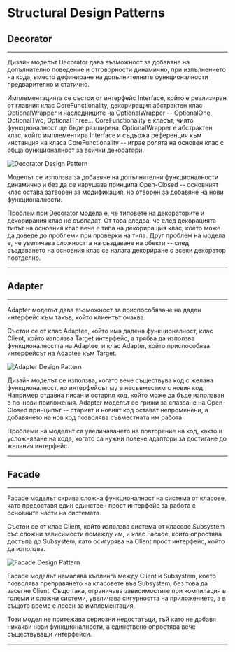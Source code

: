 Structural Design Patterns
===================




Decorator
-------------
----------
Дизайн моделът Decorator дава възможност за добавяне на допълнително поведение и отговорности динамично, при изпълнението на кода, вместо дефиниране на допълнителните функционалности предварително и статично.

Имплементацията се състои от интерфейс Interface, който е реализиран от главния клас CoreFunctionality, декориращия абстрактен клас OptionalWrapper и наследниците на OptionalWrapper -- OptionalOne, OptionalTwo, OptionalThree... CoreFunctionality е класът, чиято функционалност ще бъде разширена. OptionalWrapper е абстрактен клас, който имплементира Interface и съдържа референция към инстанция на класа CoreFunctionality -- играе ролята на основен клас с обща функционалност за всички декоратори. 

![Decorator Design Pattern](https://sourcemaking.com/files/v2/content/patterns/Decorator__1-2x.png)

Моделът се използва за добавяне на допълнителни функционалности динамично и без да се нарушава принципа Open-Closed -- основният клас остава затворен за модификация, но отворен за добавяне на нови функционалности.

Проблем при Decorator модела е, че типовете на декораторите и декорирания клас не съвпадат. От това следва, че след декорацията типът на основния клас вече е типа на декориращия клас, което може да доведе до проблеми при проверки на типа. Друг проблем на модела е, че увеличава сложността на създаване на обекти -- след създаването на основния клас се налага декориране с всеки декоратор поотделно.

----------


Adapter
-------------
----------


Adapter моделът дава възможност за приспособяване на даден интерфейс към такъв, който клиентът очаква.

Състои се от клас Adaptee, който има дадена функционалност, клас Client, който използва Target интерфейс, а трябва да използва функционалността на Adaptee, и клас Adapter, който приспособява интерфейсът на Adaptee към Target.

![Adapter Design Pattern](http://www.bogotobogo.com/DesignPatterns/images/adapter/class_adapter.gif)

Дизайн моделът се използва, когато вече съществува код с желана функционалност, но интерфейсът му е несъвместим с новия код. Например отдавна писан и остарял код, който може да бъде използван в по-нови приложения. Adapter моделът се грижи за спазване на Open-Closed принципът -- старият и новият код остават непроменени, а добавянето на нов код позволява съвместната им работа.

Проблеми на моделът са увеличаването на повторение на код, както и усложняване на кода, когато са нужни повече адаптори за достигане до желания интерфейс.

----------
Facade
-------------
----------


Facade моделът скрива сложна функционалност на система от класове, като предоставя един единствен прост интерфейс за работа с основните части на системата.

Състои се от клас Client, който използва система от класове Subsystem със сложни зависимости помежду им, и клас Facade, който опростява достъпа до Subsystem, като осигурява на Client прост интерфейс, който да използва. 

![Facade Design Pattern](http://www.sable.mcgill.ca/~hendren/303/BookSlides/Ch7/images/Ch7_un01.jpg)

Facade моделът намалява къплинга между Client и Subsystem, което позволява преправянето на класовете във Subsystem, без това да засегне Client. Също така, ограничава зависимостите при компилация в големи и сложни системи, увеличава сигурността на приложението, а в същото време е лесен за имплементация.

Този модел не притежава сериозни недостатъци, тъй като не добавя никакви нови функционалности, а единствено опростява вече съществуващи интерфейси.

----------